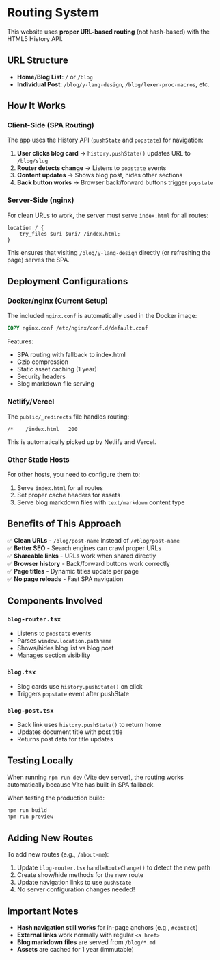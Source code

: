 # Routing System

This website uses **proper URL-based routing** (not hash-based) with the HTML5 History API.

## URL Structure

- **Home/Blog List**: `/` or `/blog`
- **Individual Post**: `/blog/y-lang-design`, `/blog/lexer-proc-macros`, etc.

## How It Works

### Client-Side (SPA Routing)

The app uses the History API (`pushState` and `popstate`) for navigation:

1. **User clicks blog card** → `history.pushState()` updates URL to `/blog/slug`
2. **Router detects change** → Listens to `popstate` events
3. **Content updates** → Shows blog post, hides other sections
4. **Back button works** → Browser back/forward buttons trigger `popstate`

### Server-Side (nginx)

For clean URLs to work, the server must serve `index.html` for all routes:

```nginx
location / {
    try_files $uri $uri/ /index.html;
}
```

This ensures that visiting `/blog/y-lang-design` directly (or refreshing the page) serves the SPA.

## Deployment Configurations

### Docker/nginx (Current Setup)

The included `nginx.conf` is automatically used in the Docker image:

```dockerfile
COPY nginx.conf /etc/nginx/conf.d/default.conf
```

Features:
- SPA routing with fallback to index.html
- Gzip compression
- Static asset caching (1 year)
- Security headers
- Blog markdown file serving

### Netlify/Vercel

The `public/_redirects` file handles routing:

```
/*    /index.html   200
```

This is automatically picked up by Netlify and Vercel.

### Other Static Hosts

For other hosts, you need to configure them to:
1. Serve `index.html` for all routes
2. Set proper cache headers for assets
3. Serve blog markdown files with `text/markdown` content type

## Benefits of This Approach

✅ **Clean URLs** - `/blog/post-name` instead of `/#blog/post-name`  
✅ **Better SEO** - Search engines can crawl proper URLs  
✅ **Shareable links** - URLs work when shared directly  
✅ **Browser history** - Back/forward buttons work correctly  
✅ **Page titles** - Dynamic titles update per page  
✅ **No page reloads** - Fast SPA navigation

## Components Involved

### `blog-router.tsx`
- Listens to `popstate` events
- Parses `window.location.pathname`
- Shows/hides blog list vs blog post
- Manages section visibility

### `blog.tsx`
- Blog cards use `history.pushState()` on click
- Triggers `popstate` event after pushState

### `blog-post.tsx`
- Back link uses `history.pushState()` to return home
- Updates document title with post title
- Returns post data for title updates

## Testing Locally

When running `npm run dev` (Vite dev server), the routing works automatically because Vite has built-in SPA fallback.

When testing the production build:
```bash
npm run build
npm run preview
```

## Adding New Routes

To add new routes (e.g., `/about-me`):

1. Update `blog-router.tsx` `handleRouteChange()` to detect the new path
2. Create show/hide methods for the new route
3. Update navigation links to use `pushState`
4. No server configuration changes needed!

## Important Notes

- **Hash navigation still works** for in-page anchors (e.g., `#contact`)
- **External links** work normally with regular `<a href>`
- **Blog markdown files** are served from `/blog/*.md`
- **Assets** are cached for 1 year (immutable)
